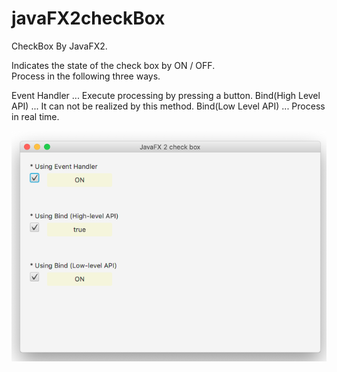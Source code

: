 # javaFX2checkBox

CheckBox By JavaFX2.

Indicates the state of the check box by ON / OFF.  
Process in the following three ways.

Event Handler ... Execute processing by pressing a button.
Bind(High Level API) ... It can not be realized by this method.
Bind(Low Level API) ... Process in real time.

![javaFX2checkBox](https://github.com/63rabbits/javaFX2checkBox/blob/master/javaFX2checkBox.png?raw=true)

